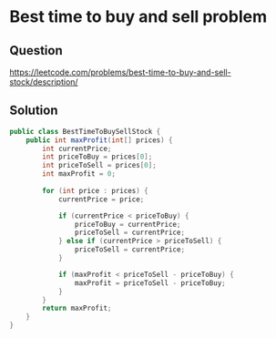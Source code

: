 # Best time to buy and sell problem

## Question
<https://leetcode.com/problems/best-time-to-buy-and-sell-stock/description/>

## Solution

```java
public class BestTimeToBuySellStock {
    public int maxProfit(int[] prices) {
        int currentPrice;
        int priceToBuy = prices[0];
        int priceToSell = prices[0];
        int maxProfit = 0;
        
        for (int price : prices) {
            currentPrice = price;

            if (currentPrice < priceToBuy) {
                priceToBuy = currentPrice;
                priceToSell = currentPrice;
            } else if (currentPrice > priceToSell) {
                priceToSell = currentPrice;
            }

            if (maxProfit < priceToSell - priceToBuy) {
                maxProfit = priceToSell - priceToBuy;
            }
        }
        return maxProfit;
    }
}
```